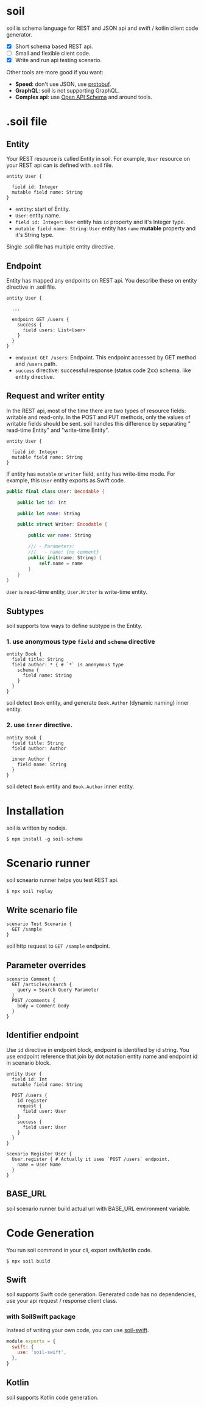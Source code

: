 # soil

soil is schema language for REST and JSON api and swift / kotlin client code generator.

- [x] Short schema based REST api.
- [ ] Small and flexible client code.
- [x] Write and run api testing scenario.

Other tools are more good if you want:

- **Speed**: don't use JSON, use [protobuf](https://developers.google.com/protocol-buffers).
- **GraphQL**: soil is not supporting GraphQL.
- **Complex api**: use [Open API Schema](https://www.openapis.org/) and around tools.

# .soil file

## Entity

Your REST resource is called Entity in soil.
For example, `User` resource on your REST api can is defined with .soil file.

```soil
entity User {

  field id: Integer
  mutable field name: String
}
```

- `entity`: start of Entity.
- `User`: entity name.
- `field id: Integer`: `User` entity has `id` property and it's Integer type.
- `mutable field name: String`: `User` entity has `name` **mutable** property and it's String type.

Single .soil file has multiple entity directive.

## Endpoint

Entity has mapped any endpoints on REST api.
You describe these on entity directive in .soil file.

```
entity User {

  ...

  endpoint GET /users {
    success {
      field users: List<User>
    }
  }
}
```

- `endpoint GET /users`: Endpoint. This endpoint accessed by GET method and `/users` path.
- `success` directive: successful response (status code 2xx) schema. like entity directive.

## Request and writer entity

In the REST api, most of the time there are two types of resource fields: writable and read-only.
In the POST and PUT methods, only the values of writable fields should be sent.
soil handles this difference by separating " read-time Entity" and "write-time Entity".

```soil
entity User {

  field id: Integer
  mutable field name: String
}
```

If entity has `mutable` or `writer` field, entity has write-time mode.
For example, this `User` entity exports as Swift code.

```swift
public final class User: Decodable {

    public let id: Int

    public let name: String

    public struct Writer: Encodable {

        public var name: String

        /// - Parameters:
        ///   - name: {no comment}
        public init(name: String) {
            self.name = name
        }
    }
}
```

`User` is read-time entity, `User.Writer` is write-time entity.

## Subtypes

soil supports tow ways to define subtype in the Entity.

### 1. use anonymous type `field` and `schema` directive

```soil
entity Book {
  field title: String
  field author: * { # `*` is anonymous type
    schema {
      field name: String
    }
  }
}
```

soil detect `Book` entity, and generate `Book.Author` (dynamic naming) inner entity.

### 2. use `inner` directive.

```soil
entity Book {
  field title: String
  field author: Author
  
  inner Author {
    field name: String
  }
}
```

soil detect `Book` entity and `Book.Author` inner entity.

# Installation

soil is written by nodejs.

```
$ npm install -g soil-schema
```

# Scenario runner

soil scneario runner helps you test REST api.

```bash
$ npx soil replay
```

## Write scenario file

```soil test-scenario.soil
scenario Test Scenario {
  GET /sample
}
```

soil http request to `GET /sample` endpoint.

## Parameter overrides

```
scenario Comment {
  GET /articles/search {
    query = Search Query Parameter
  }
  POST /comments {
    body = Comment body
  }
}
```

## Identifier endpoint

Use `id` directive in endpoint block, endpoint is identified by id string.
You use endpoint reference that join by dot notation entity name and endpoint id in scenario block.

```soil
entity User {
  field id: Int
  mutable field name: String

  POST /users {
    id register
    request {
      field user: User
    }
    success {
      field user: User
    }
  }
}

scenario Register User {
  User.register { # Actually it uses `POST /users` endpoint.
    name = User Name
  }
}
```

## BASE\_URL

soil scenario runner build actual url with BASE\_URL environment variable.

# Code Generation

You run soil command in your cli, export swift/kotlin code.

```
$ npx soil build
```

## Swift

soil supports Swift code generation.
Generated code has no dependencies, use your api request / response client class.

### with SoilSwift package

Instead of writing your own code, you can use [soil-swift](https://github.com/niaeashes/soil-swift).

```js soil.config.js
module.exports = {
  swift: {
    use: 'soil-swift',
  },
}
```

## Kotlin

soil supports Kotlin code generation.
